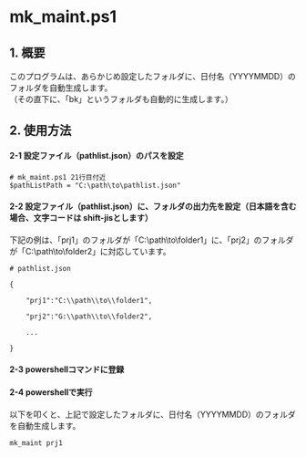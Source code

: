 # mk_maint.ps1  

## 1. 概要
   このプログラムは、あらかじめ設定したフォルダに、日付名（YYYYMMDD）のフォルダを自動生成します。  
   （その直下に、「bk」というフォルダも自動的に生成します。）  

## 2. 使用方法

#### 2-1 設定ファイル（pathlist.json）のパスを設定
<div class="snippet-clipboard-content notranslate overflow-auto">
<pre class="notranslate"><code># mk_maint.ps1 21行目付近
$pathListPath = "C:\path\to\pathlist.json"
</code></pre>

#### 2-2 設定ファイル（pathlist.json）に、フォルダの出力先を設定（日本語を含む場合、文字コードは shift-jisとします）  
下記の例は、「prj1」のフォルダが「C:\path\to\folder1」に、「prj2」のフォルダが「C:\path\to\folder2」に対応しています。  
<div class="snippet-clipboard-content notranslate overflow-auto">
<pre class="notranslate"><code># pathlist.json<br>
{<br>
    "prj1":"C:\\path\\to\\folder1",<br>
    "prj2":"G:\\path\\to\\folder2",<br>
    ...<br>
}
</code></pre>  

#### 2-3 powershellコマンドに登録

#### 2-4 powershellで実行
以下を叩くと、上記で設定したフォルダに、日付名（YYYYMMDD）のフォルダを自動生成します。  
<div class="snippet-clipboard-content notranslate overflow-auto">
<pre class="notranslate"><code>mk_maint prj1</code></pre>  
